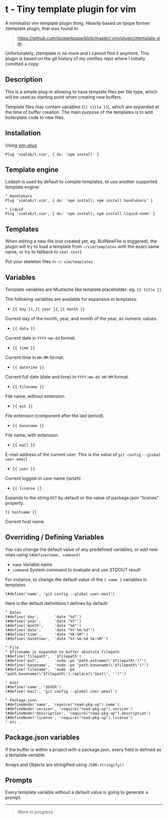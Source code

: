 # t - Tiny template plugin for vim

A minimalist vim template plugin thing. Heavily based on tpope former
ztemplate plugin, that was found in:

> https://github.com/tpope/tpope/blob/master/.vim/plugin/ztemplate.vim.

Unfortunately, ztemplate is no more and I cannot find it anymore. This plugin
is based on the git history of my vimfiles repo where I initially comitted a
copy.

## Description

This is a simple plug-in allowing to have template files per file type, which
will be used as starting point when creating new buffers.

Template files may contain variables (`{{ title }}`), which are expanded at the
time of buffer creation.  The main purpose of the templates is to add
boilerplate code to new files.

## Installation

Using [vim-plug](https://github.com/junegunn/vim-plug)

```vim
Plug 'vimlab/t.vim', { do: 'npm install' }
```

## Template engine

Lodash is used by default to compile templates, to use another supported
template engine:

```vim
" Handlebars
Plug 'vimlab/t.vim', { do: 'npm install; npm install handlebars' }

" Liquid
Plug 'vimlab/t.vim', { do: 'npm install; npm install liquid-node' }
```

## Templates

When editing a new file (not created yet, eg. BufNewFile is triggered), the
plugin will try to load a template from `~/vim/templates` with the exact same
name, or try to fallback to `skel.{ext}`

Put your skeleton files in `~/.vim/templates`

## Variables

Template variables are Mustache like template placeholder: eg. `{{ title }}`

The following variables are available for expansion in templates:

- `{{ day }}`, `{{ year }}`, `{{ month }}`

Current day of the month, year, and month of the year,
as numeric values.

- `{{ data }}`

Current date in `YYYY-mm-dd` format.

- `{{ time }}`

Current time in `HH:MM` format.

- `{{ datetime }}`

Current full date (date and time) in `YYYY-mm-dd HH:MM`
format.

- `{{ filename }}`

File name, without extension.

- `{{ ext }}`

File extension (component after the last period).

- `{{ basename }}`

File name, with extension.

- `{{ mail }}`

E-mail address of the current user. This is the value of
`git config --global user.email`

- `{{ user }}`

Current logged-in user name (`$USER`)

- `{{ license }}`

Expands to the string `MIT` by default or the value of package.json "license" property.

`{{ hostname }}`

Current host name.


## Overriding / Defining Variables

You can change the default value of any predefined variables, or add new ones
using `t#define(name, command)`

- `name` Variable name
- `command` System command to evaluate and use STDOUT result

For instance, to change the default value of the `{ name }` variables in templates

```vim
t#define('name', 'git config --global user.mail')
```

Here is the default definitions t defines by default:

```vim
" Dates
t#define('day',       'date "%d"')
t#define('year',      'date "%Y"')
t#define('month',     'date "%m"')
t#define('date',      'date "%Y-%m-%d"')
t#define('time',      'date "%k:%M"')
t#define('datetime',  'date "%Y-%m-%d %k:%M"')

" File
" $filename is expanded to buffer absolute filepath
t#define('filepath',  '$filepath')
t#define('ext',       'node -pe "path.extname(\'$filepath\')"')
t#define('basename',  'node -pe "path.basename(\'$filepath\')"')
t#define('filename',  'node -pe "path.basename(\'$filepath\').replace(\'$ext\', '')"')

" User
t#define('name', '$USER')
t#define('mail', 'git config --global user.email')

" Package.json
t#defineNode('name', 'require("read-pkg-up").name')
t#defineNode('version', 'require("read-pkg-up").version')
t#defineNode('description', 'require("read-pkg-up").description')
t#defineNode('license', 'require("read-pkg-up").license')
" etc ..
````

## Package.json variables

If the buffer is within a project with a package.json, every field is defined
as a template variable.

Arrays and Objects are stringified using `JSON.stringify()`

## Prompts

Every template variable without a default value is going to generate a prompt.

---

> Work in progress
